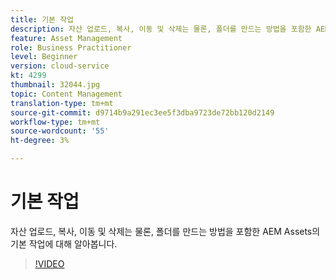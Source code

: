 ```yaml
---
title: 기본 작업
description: 자산 업로드, 복사, 이동 및 삭제는 물론, 폴더를 만드는 방법을 포함한 AEM Assets의 기본 작업에 대해 알아봅니다.
feature: Asset Management
role: Business Practitioner
level: Beginner
version: cloud-service
kt: 4299
thumbnail: 32044.jpg
topic: Content Management
translation-type: tm+mt
source-git-commit: d9714b9a291ec3ee5f3dba9723de72bb120d2149
workflow-type: tm+mt
source-wordcount: '55'
ht-degree: 3%

---
```



# 기본 작업

자산 업로드, 복사, 이동 및 삭제는 물론, 폴더를 만드는 방법을 포함한 AEM Assets의 기본 작업에 대해 알아봅니다.

>[!VIDEO](https://video.tv.adobe.com/v/32044/?quality=12&learn=on&hidetitle=true)